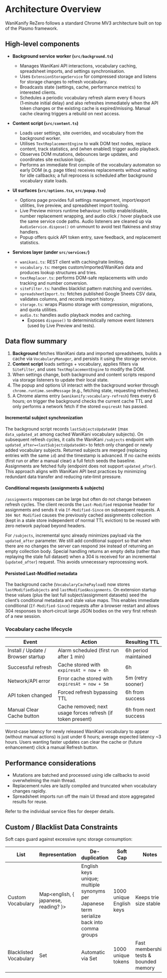 # Architecture Overview

WaniKanify ReZero follows a standard Chrome MV3 architecture built on top of the Plasmo framework.

## High-level components

- **Background service worker (`src/background.ts`)**
  - Manages WaniKani API interactions, vocabulary caching, spreadsheet imports, and settings synchronisation.
  - Uses `ExtensionStorageService` for compressed storage and listens for storage changes to refresh vocabulary.
  - Broadcasts state (settings, cache, performance metrics) to interested clients.
  - Schedules a periodic vocabulary refresh alarm every 6 hours (1‑minute initial delay) and also refreshes immediately when the API token changes or the existing cache is expired/missing. Manual cache clearing triggers a rebuild on next access.

- **Content script (`src/content.ts`)**
  - Loads user settings, site overrides, and vocabulary from the background worker.
  - Utilises `TextReplacementEngine` to walk DOM text nodes, replace content, track statistics, and (when enabled) trigger audio playback.
  - Observes DOM mutations, debounces large updates, and coordinates site exclusion logic.
  - Performs an immediate first compile of the vocabulary automaton so early DOM (e.g. page titles) receives replacements without waiting for idle callbacks; a full reprocess is scheduled after background vocabulary state loads.

- **UI surfaces (`src/options.tsx`, `src/popup.tsx`)**
  - Options page provides full settings management, import/export utilities, live preview, and spreadsheet import tooling.
  - Live Preview mirrors runtime behaviour: tooltip enable/disable, number replacement wrapping, and audio click / hover playback use the same service code paths. Audio listeners are cleaned up via `AudioService.dispose()` on unmount to avoid test flakiness and stray handlers.
  - Popup offers quick API token entry, save feedback, and replacement statistics.

- **Services layer (under `src/services/`)**
  - `wanikani.ts`: REST client with caching/rate limiting.
  - `vocabulary.ts`: merges custom/imported/WaniKani data and produces lookup structures and tries.
  - `textReplacer.ts`: performs DOM-safe replacements with undo tracking and number conversion.
  - `siteFilter.ts`: handles blacklist pattern matching and overrides.
  - `spreadsheetImport.ts`: fetches published Google Sheets CSV data, validates columns, and records import history.
  - `storage.ts`: wraps Plasmo storage with compression, migrations, and quota utilities.
  - `audio.ts`: handles audio playback modes and caching.
    - Exposes `dispose()` to deterministically remove event listeners (used by Live Preview and tests).

## Data flow summary

1. **Background** fetches WaniKani data and imported spreadsheets, builds a cache via `VocabularyManager`, and persists it using the storage service.
2. **Content script** loads settings + vocabulary, applies filters via `SiteFilter`, and uses `TextReplacementEngine` to modify the DOM.
3. When settings change, both background and content scripts respond via storage listeners to update their local state.
4. The popup and options UI interact with the background worker through `chrome.runtime.sendMessage` (e.g., fetching state, requesting refreshes).
5. A Chrome alarms entry (`wanikanify:vocabulary-refresh`) fires every 6 hours; on trigger the background checks the current cache TTL and only performs a network fetch if the stored `expiresAt` has passed.

#### Incremental subject synchronization

The background script records `lastSubjectsUpdatedAt` (max `data_updated_at` among cached WaniKani vocabulary subjects). On subsequent refresh cycles, it calls the WaniKani `/subjects` endpoint with `updated_after=<lastSubjectsUpdatedAt>` to fetch only changed or newly added vocabulary subjects. Returned subjects are merged (replacing entries with the same `id`) and the timestamp is advanced. If no cache exists (first run or after a manual clear) a full fetch seeds the baseline. Assignments are fetched fully (endpoint does not support `updated_after`). This approach aligns with WaniKani API best practices by minimizing redundant data transfer and reducing rate‑limit pressure.

#### Conditional requests (assignments & subjects)

`/assignments` responses can be large but often do not change between refresh cycles. The client records the `Last-Modified` response header for assignments and sends it via `If-Modified-Since` on subsequent requests. A `304 Not Modified` causes the previously cached assignments collection (kept in a stale store independent of normal TTL eviction) to be reused with zero network payload beyond headers.

For `/subjects`, incremental sync already minimizes payload via the `updated_after` parameter. We still add conditional support so that when there are no changes the server can respond `304` instead of returning an empty collection body. Special handling returns an empty delta (rather than replaying the stale full dataset) when a 304 is received for an incremental (`updated_after`) request. This avoids unnecessary reprocessing work.

#### Persisted Last-Modified metadata

The background cache (`VocabularyCachePayload`) now stores `lastModifiedSubjects` and `lastModifiedAssignments`. On extension startup these values (plus the last full subject/assignment datasets) seed the client’s conditional metadata and stale value maps. This enables immediate conditional (`If-Modified-Since`) requests after a browser restart and allows 304 responses to short‑circuit large JSON bodies on the very first refresh of a new session.

### Vocabulary cache lifecycle

| Event | Action | Resulting TTL |
|-------|--------|---------------|
| Install / Update / Browser startup | Alarm scheduled (first run after 1 min) | 6h period maintained |
| Successful refresh | Cache stored with `expiresAt = now + 6h` | 6h |
| Network/API error | Error cache stored with `expiresAt = now + 5m` | 5m (retry sooner) |
| API token changed | Forced refresh bypassing TTL | 6h from success |
| Manual Clear Cache button | Cache removed; next usage forces refresh (if token present) | 6h from next success |

Worst‑case latency for newly released WaniKani vocabulary to appear (without manual actions) is just under 6 hours; average expected latency ~3 hours. Users wanting faster updates can clear the cache or (future enhancement) click a manual Refresh button.

## Performance considerations

- Mutations are batched and processed using idle callbacks to avoid overwhelming the main thread.
- Replacement rules are lazily compiled and truncated when vocabulary changes rapidly.
- Spreadsheet imports run off the main UI thread and store aggregated results for reuse.

Refer to the individual service files for deeper details.

## Custom / Blacklist Data Constraints

Soft caps guard against excessive sync storage consumption:

| List | Representation | De-duplication | Soft Cap | Notes |
|------|----------------|----------------|----------|-------|
| Custom Vocabulary | Map<english, { japanese, reading? }> | English keys unique; multiple synonyms per Japanese term serialize back into comma groups | 1000 unique English keys | Keeps trie size stable |
| Blacklisted Vocabulary | Set<string> | Automatic via Set | 1000 unique tokens | Fast membership tests & bounded memory |
